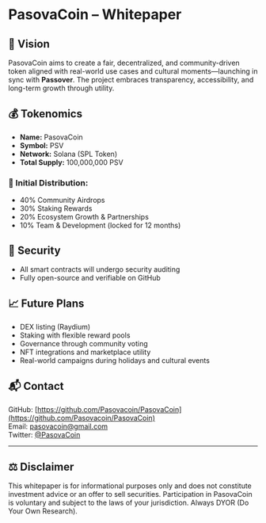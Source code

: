 # PasovaCoin – Whitepaper

## 🧠 Vision

PasovaCoin aims to create a fair, decentralized, and community-driven token aligned with real-world use cases and cultural moments—launching in sync with **Passover**. The project embraces transparency, accessibility, and long-term growth through utility.

## 💰 Tokenomics

- **Name:** PasovaCoin  
- **Symbol:** PSV  
- **Network:** Solana (SPL Token)  
- **Total Supply:** 100,000,000 PSV  

### 🔄 Initial Distribution:
- 40% Community Airdrops  
- 30% Staking Rewards  
- 20% Ecosystem Growth & Partnerships  
- 10% Team & Development (locked for 12 months)  

## 🔐 Security

- All smart contracts will undergo security auditing  
- Fully open-source and verifiable on GitHub  

## 📈 Future Plans

- DEX listing (Raydium)  
- Staking with flexible reward pools  
- Governance through community voting  
- NFT integrations and marketplace utility  
- Real-world campaigns during holidays and cultural events  

## 📬 Contact

GitHub: [https://github.com/Pasovacoin/PasovaCoin](https://github.com/Pasovacoin/PasovaCoin)  
Email: [pasovacoin@gmail.com](mailto:pasovacoin@gmail.com)  
Twitter: [@PasovaCoin](https://twitter.com/PasovaCoin)  

---

## ⚖️ Disclaimer

This whitepaper is for informational purposes only and does not constitute investment advice or an offer to sell securities. Participation in PasovaCoin is voluntary and subject to the laws of your jurisdiction. Always DYOR (Do Your Own Research).

